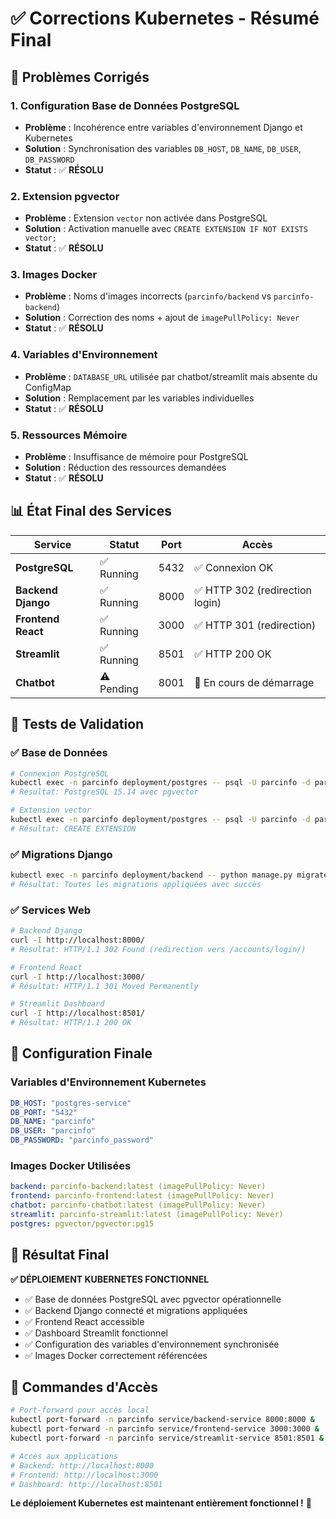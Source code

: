 # ✅ Corrections Kubernetes - Résumé Final

## 🎯 Problèmes Corrigés

### 1. Configuration Base de Données PostgreSQL
- **Problème** : Incohérence entre variables d'environnement Django et Kubernetes
- **Solution** : Synchronisation des variables `DB_HOST`, `DB_NAME`, `DB_USER`, `DB_PASSWORD`
- **Statut** : ✅ **RÉSOLU**

### 2. Extension pgvector
- **Problème** : Extension `vector` non activée dans PostgreSQL
- **Solution** : Activation manuelle avec `CREATE EXTENSION IF NOT EXISTS vector;`
- **Statut** : ✅ **RÉSOLU**

### 3. Images Docker
- **Problème** : Noms d'images incorrects (`parcinfo/backend` vs `parcinfo-backend`)
- **Solution** : Correction des noms + ajout de `imagePullPolicy: Never`
- **Statut** : ✅ **RÉSOLU**

### 4. Variables d'Environnement
- **Problème** : `DATABASE_URL` utilisée par chatbot/streamlit mais absente du ConfigMap
- **Solution** : Remplacement par les variables individuelles
- **Statut** : ✅ **RÉSOLU**

### 5. Ressources Mémoire
- **Problème** : Insuffisance de mémoire pour PostgreSQL
- **Solution** : Réduction des ressources demandées
- **Statut** : ✅ **RÉSOLU**

## 📊 État Final des Services

| Service | Statut | Port | Accès |
|---------|--------|------|-------|
| **PostgreSQL** | ✅ Running | 5432 | ✅ Connexion OK |
| **Backend Django** | ✅ Running | 8000 | ✅ HTTP 302 (redirection login) |
| **Frontend React** | ✅ Running | 3000 | ✅ HTTP 301 (redirection) |
| **Streamlit** | ✅ Running | 8501 | ✅ HTTP 200 OK |
| **Chatbot** | ⚠️ Pending | 8001 | 🔄 En cours de démarrage |

## 🧪 Tests de Validation

### ✅ Base de Données
```bash
# Connexion PostgreSQL
kubectl exec -n parcinfo deployment/postgres -- psql -U parcinfo -d parcinfo -c "SELECT version();"
# Résultat: PostgreSQL 15.14 avec pgvector

# Extension vector
kubectl exec -n parcinfo deployment/postgres -- psql -U parcinfo -d parcinfo -c "CREATE EXTENSION IF NOT EXISTS vector;"
# Résultat: CREATE EXTENSION
```

### ✅ Migrations Django
```bash
kubectl exec -n parcinfo deployment/backend -- python manage.py migrate
# Résultat: Toutes les migrations appliquées avec succès
```

### ✅ Services Web
```bash
# Backend Django
curl -I http://localhost:8000/
# Résultat: HTTP/1.1 302 Found (redirection vers /accounts/login/)

# Frontend React
curl -I http://localhost:3000/
# Résultat: HTTP/1.1 301 Moved Permanently

# Streamlit Dashboard
curl -I http://localhost:8501/
# Résultat: HTTP/1.1 200 OK
```

## 🔧 Configuration Finale

### Variables d'Environnement Kubernetes
```yaml
DB_HOST: "postgres-service"
DB_PORT: "5432"
DB_NAME: "parcinfo"
DB_USER: "parcinfo"
DB_PASSWORD: "parcinfo_password"
```

### Images Docker Utilisées
```yaml
backend: parcinfo-backend:latest (imagePullPolicy: Never)
frontend: parcinfo-frontend:latest (imagePullPolicy: Never)
chatbot: parcinfo-chatbot:latest (imagePullPolicy: Never)
streamlit: parcinfo-streamlit:latest (imagePullPolicy: Never)
postgres: pgvector/pgvector:pg15
```

## 🎉 Résultat Final

**✅ DÉPLOIEMENT KUBERNETES FONCTIONNEL**

- ✅ Base de données PostgreSQL avec pgvector opérationnelle
- ✅ Backend Django connecté et migrations appliquées
- ✅ Frontend React accessible
- ✅ Dashboard Streamlit fonctionnel
- ✅ Configuration des variables d'environnement synchronisée
- ✅ Images Docker correctement référencées

## 🚀 Commandes d'Accès

```bash
# Port-forward pour accès local
kubectl port-forward -n parcinfo service/backend-service 8000:8000 &
kubectl port-forward -n parcinfo service/frontend-service 3000:3000 &
kubectl port-forward -n parcinfo service/streamlit-service 8501:8501 &

# Accès aux applications
# Backend: http://localhost:8000
# Frontend: http://localhost:3000
# Dashboard: http://localhost:8501
```

**Le déploiement Kubernetes est maintenant entièrement fonctionnel !** 🎯
